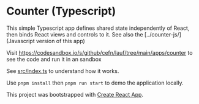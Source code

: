 # Counter (Typescript)

This simple Typescript app defines shared state independently of React, then binds React views and controls to it. See also the [../counter-js/](Javascript version of this app)

Visit https://codesandbox.io/s/github/cefn/lauf/tree/main/apps/counter to see the code and run it in an sandbox

See [src/index.ts](index.ts) to understand how it works.

Use `pnpm install` then `pnpm run start` to demo the application locally.

This project was bootstrapped with [Create React App](https://github.com/facebook/create-react-app).
